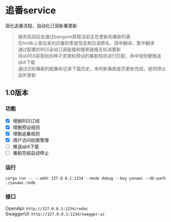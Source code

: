 # 追番service

简化追番流程，自动化订阅新番更新

> 服务启动后会通过bangumi获取当前正在更新的番剧列表  
> 在tmdb上查出来对应番的季度信息和日语原名、简中翻译、繁中翻译  
> 通过配置的RSS全站订阅链接和搜索链接去轮询更新  
> 将从RSS获取到的种子资源和预设的番剧规则进行匹配，命中规则便推送qbit下载  
> 通过识别番剧的剧集和记录下载历史，来判断番剧是否更新完结，是则停止监听更新

## 1.0版本

### 功能

- [x] 增删RSS订阅
- [x] 增删预设规则
- [x] 增删追番规则
- [x] 用户访问权限管理
- [ ] 推送qbit下载
- [ ] 番剧完结自动停止

### 运行

`cargo run -- --addr 127.0.0.1:1234 --mode debug --key yanami --db-path ./yanami.redb`

### 接口
OpenApi: `http://127.0.0.1:1234/redoc`  
SwaggerUI: `http://127.0.0.1:1234/swagger-ui`
